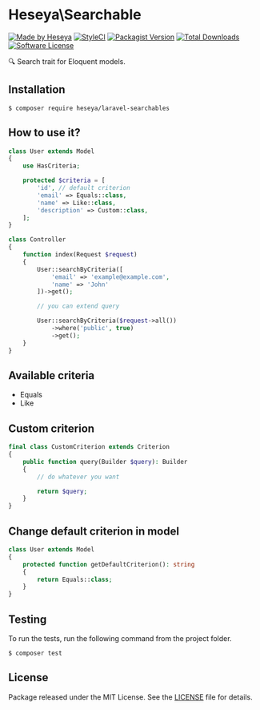 # Heseya\Searchable

[![Made by Heseya](https://img.shields.io/badge/Made%20by-Heseya-69001f?style=flat-square)](https://heseya.com)
[![StyleCI](https://github.styleci.io/repos/286227561/shield?branch=master)](https://github.styleci.io/repos/286227561)
[![Packagist Version](https://img.shields.io/packagist/v/heseya/laravel-searchable.svg?style=flat-square)](https://packagist.org/packages/heseya/laravel-searchable)
[![Total Downloads](https://img.shields.io/packagist/dt/heseya/laravel-searchable.svg?style=flat-square)](https://packagist.org/packages/heseya/laravel-searchable)
[![Software License](https://img.shields.io/badge/license-MIT-brightgreen.svg?style=flat-square)](LICENSE)

🔍 Search trait for Eloquent models.

## Installation
```
$ composer require heseya/laravel-searchables
```

## How to use it?
```php
class User extends Model
{
    use HasCriteria;

    protected $criteria = [
        'id', // default criterion
        'email' => Equals::class,
        'name' => Like::class,
        'description' => Custom::class,
    ];
}
```

```php
class Controller
{
    function index(Request $request)
    {
        User::searchByCriteria([
            'email' => 'example@example.com',
            'name' => 'John'
        ])->get();

        // you can extend query

        User::searchByCriteria($request->all())
            ->where('public', true)
            ->get();
    }
}
```

## Available criteria
- Equals
- Like

## Custom criterion
```php
final class CustomCriterion extends Criterion
{
    public function query(Builder $query): Builder
    {
        // do whatever you want

        return $query;
    }
}

```

## Change default criterion in model
```php
class User extends Model
{
    protected function getDefaultCriterion(): string
    {
        return Equals::class;
    }
}
```

## Testing
To run the tests, run the following command from the project folder.

```
$ composer test
```

## License
Package released under the MIT License.
See the [LICENSE](https://github.com/heseya/laravel-searchable/blob/master/LICENSE) file for details.
